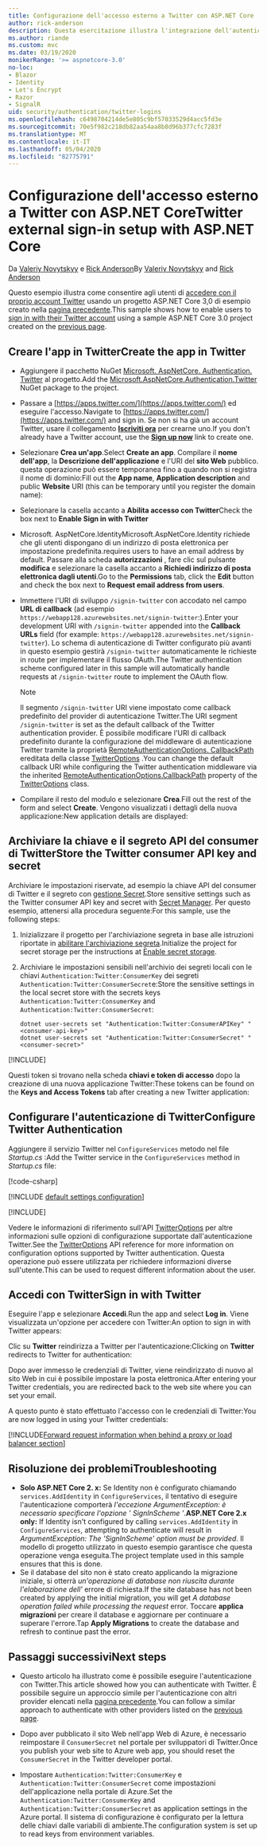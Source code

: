 ```yaml
---
title: Configurazione dell'accesso esterno a Twitter con ASP.NET Core
author: rick-anderson
description: Questa esercitazione illustra l'integrazione dell'autenticazione utente dell'account Twitter in un'app ASP.NET Core esistente.
ms.author: riande
ms.custom: mvc
ms.date: 03/19/2020
monikerRange: '>= aspnetcore-3.0'
no-loc:
- Blazor
- Identity
- Let's Encrypt
- Razor
- SignalR
uid: security/authentication/twitter-logins
ms.openlocfilehash: c6498704214de5e805c9bf57033529d4acc5fd3e
ms.sourcegitcommit: 70e5f982c218db82aa54aa8b8d96b377cfc7283f
ms.translationtype: MT
ms.contentlocale: it-IT
ms.lasthandoff: 05/04/2020
ms.locfileid: "82775791"
---
```

# <a name="twitter-external-sign-in-setup-with-aspnet-core"></a><span data-ttu-id="0e0e4-103">Configurazione dell'accesso esterno a Twitter con ASP.NET Core</span><span class="sxs-lookup"><span data-stu-id="0e0e4-103">Twitter external sign-in setup with ASP.NET Core</span></span>

<span data-ttu-id="0e0e4-104">Da [Valeriy Novytskyy](https://github.com/01binary) e [Rick Anderson](https://twitter.com/RickAndMSFT)</span><span class="sxs-lookup"><span data-stu-id="0e0e4-104">By [Valeriy Novytskyy](https://github.com/01binary) and [Rick Anderson](https://twitter.com/RickAndMSFT)</span></span>

<span data-ttu-id="0e0e4-105">Questo esempio illustra come consentire agli utenti di [accedere con il proprio account Twitter](https://dev.twitter.com/web/sign-in/desktop-browser) usando un progetto ASP.NET Core 3,0 di esempio creato nella [pagina precedente](xref:security/authentication/social/index).</span><span class="sxs-lookup"><span data-stu-id="0e0e4-105">This sample shows how to enable users to [sign in with their Twitter account](https://dev.twitter.com/web/sign-in/desktop-browser) using a sample ASP.NET Core 3.0 project created on the [previous page](xref:security/authentication/social/index).</span></span>

## <a name="create-the-app-in-twitter"></a><span data-ttu-id="0e0e4-106">Creare l'app in Twitter</span><span class="sxs-lookup"><span data-stu-id="0e0e4-106">Create the app in Twitter</span></span>

* <span data-ttu-id="0e0e4-107">Aggiungere il pacchetto NuGet [Microsoft. AspNetCore. Authentication. Twitter](https://www.nuget.org/packages/Microsoft.AspNetCore.Authentication.Twitter/3.0.0) al progetto.</span><span class="sxs-lookup"><span data-stu-id="0e0e4-107">Add the [Microsoft.AspNetCore.Authentication.Twitter](https://www.nuget.org/packages/Microsoft.AspNetCore.Authentication.Twitter/3.0.0) NuGet package to the project.</span></span>

* <span data-ttu-id="0e0e4-108">Passare a [https://apps.twitter.com/](https://apps.twitter.com/) ed eseguire l'accesso.</span><span class="sxs-lookup"><span data-stu-id="0e0e4-108">Navigate to [https://apps.twitter.com/](https://apps.twitter.com/) and sign in.</span></span> <span data-ttu-id="0e0e4-109">Se non si ha già un account Twitter, usare il collegamento **[Iscriviti ora](https://twitter.com/signup)** per crearne uno.</span><span class="sxs-lookup"><span data-stu-id="0e0e4-109">If you don't already have a Twitter account, use the **[Sign up now](https://twitter.com/signup)** link to create one.</span></span>

* <span data-ttu-id="0e0e4-110">Selezionare **Crea un'app**.</span><span class="sxs-lookup"><span data-stu-id="0e0e4-110">Select **Create an app**.</span></span> <span data-ttu-id="0e0e4-111">Compilare il **nome dell'app**, la **Descrizione dell'applicazione** e l'URI del **sito Web** pubblico. questa operazione può essere temporanea fino a quando non si registra il nome di dominio:</span><span class="sxs-lookup"><span data-stu-id="0e0e4-111">Fill out the **App name**, **Application description** and public **Website** URI (this can be temporary until you register the domain name):</span></span>

* <span data-ttu-id="0e0e4-112">Selezionare la casella accanto a **Abilita accesso con Twitter**</span><span class="sxs-lookup"><span data-stu-id="0e0e4-112">Check the box next to **Enable Sign in with Twitter**</span></span>

* <span data-ttu-id="0e0e4-113">Microsoft. AspNetCore.Identity</span><span class="sxs-lookup"><span data-stu-id="0e0e4-113">Microsoft.AspNetCore.Identity</span></span> <span data-ttu-id="0e0e4-114">richiede che gli utenti dispongano di un indirizzo di posta elettronica per impostazione predefinita.</span><span class="sxs-lookup"><span data-stu-id="0e0e4-114">requires users to have an email address by default.</span></span> <span data-ttu-id="0e0e4-115">Passare alla scheda **autorizzazioni** , fare clic sul pulsante **modifica** e selezionare la casella accanto a **Richiedi indirizzo di posta elettronica dagli utenti**.</span><span class="sxs-lookup"><span data-stu-id="0e0e4-115">Go to the **Permissions** tab, click the **Edit** button and check the box next to **Request email address from users**.</span></span>

* <span data-ttu-id="0e0e4-116">Immettere l'URI di sviluppo `/signin-twitter` con accodato nel campo **URL di callback** (ad esempio `https://webapp128.azurewebsites.net/signin-twitter`:).</span><span class="sxs-lookup"><span data-stu-id="0e0e4-116">Enter your development URI with `/signin-twitter` appended into the **Callback URLs** field (for example: `https://webapp128.azurewebsites.net/signin-twitter`).</span></span> <span data-ttu-id="0e0e4-117">Lo schema di autenticazione di Twitter configurato più avanti in questo esempio gestirà `/signin-twitter` automaticamente le richieste in route per implementare il flusso OAuth.</span><span class="sxs-lookup"><span data-stu-id="0e0e4-117">The Twitter authentication scheme configured later in this sample will automatically handle requests at `/signin-twitter` route to implement the OAuth flow.</span></span>

  > [!NOTE]
  > <span data-ttu-id="0e0e4-118">Il segmento `/signin-twitter` URI viene impostato come callback predefinito del provider di autenticazione Twitter.</span><span class="sxs-lookup"><span data-stu-id="0e0e4-118">The URI segment `/signin-twitter` is set as the default callback of the Twitter authentication provider.</span></span> <span data-ttu-id="0e0e4-119">È possibile modificare l'URI di callback predefinito durante la configurazione del middleware di autenticazione Twitter tramite la proprietà [RemoteAuthenticationOptions. CallbackPath](/dotnet/api/microsoft.aspnetcore.authentication.remoteauthenticationoptions.callbackpath) ereditata della classe [TwitterOptions](/dotnet/api/microsoft.aspnetcore.authentication.twitter.twitteroptions) .</span><span class="sxs-lookup"><span data-stu-id="0e0e4-119">You can change the default callback URI while configuring the Twitter authentication middleware via the inherited [RemoteAuthenticationOptions.CallbackPath](/dotnet/api/microsoft.aspnetcore.authentication.remoteauthenticationoptions.callbackpath) property of the [TwitterOptions](/dotnet/api/microsoft.aspnetcore.authentication.twitter.twitteroptions) class.</span></span>

* <span data-ttu-id="0e0e4-120">Compilare il resto del modulo e selezionare **Crea**.</span><span class="sxs-lookup"><span data-stu-id="0e0e4-120">Fill out the rest of the form and select **Create**.</span></span> <span data-ttu-id="0e0e4-121">Vengono visualizzati i dettagli della nuova applicazione:</span><span class="sxs-lookup"><span data-stu-id="0e0e4-121">New application details are displayed:</span></span>

## <a name="store-the-twitter-consumer-api-key-and-secret"></a><span data-ttu-id="0e0e4-122">Archiviare la chiave e il segreto API del consumer di Twitter</span><span class="sxs-lookup"><span data-stu-id="0e0e4-122">Store the Twitter consumer API key and secret</span></span>

<span data-ttu-id="0e0e4-123">Archiviare le impostazioni riservate, ad esempio la chiave API del consumer di Twitter e il segreto con [gestione Secret](xref:security/app-secrets).</span><span class="sxs-lookup"><span data-stu-id="0e0e4-123">Store sensitive settings such as the Twitter consumer API key and secret with [Secret Manager](xref:security/app-secrets).</span></span> <span data-ttu-id="0e0e4-124">Per questo esempio, attenersi alla procedura seguente:</span><span class="sxs-lookup"><span data-stu-id="0e0e4-124">For this sample, use the following steps:</span></span>

1. <span data-ttu-id="0e0e4-125">Inizializzare il progetto per l'archiviazione segreta in base alle istruzioni riportate in [abilitare l'archiviazione segreta](xref:security/app-secrets#enable-secret-storage).</span><span class="sxs-lookup"><span data-stu-id="0e0e4-125">Initialize the project for secret storage per the instructions at [Enable secret storage](xref:security/app-secrets#enable-secret-storage).</span></span>
1. <span data-ttu-id="0e0e4-126">Archiviare le impostazioni sensibili nell'archivio dei segreti locali con le chiavi `Authentication:Twitter:ConsumerKey` dei segreti `Authentication:Twitter:ConsumerSecret`e:</span><span class="sxs-lookup"><span data-stu-id="0e0e4-126">Store the sensitive settings in the local secret store with the secrets keys `Authentication:Twitter:ConsumerKey` and `Authentication:Twitter:ConsumerSecret`:</span></span>

    ```dotnetcli
    dotnet user-secrets set "Authentication:Twitter:ConsumerAPIKey" "<consumer-api-key>"
    dotnet user-secrets set "Authentication:Twitter:ConsumerSecret" "<consumer-secret>"
    ```

[!INCLUDE[](~/includes/environmentVarableColon.md)]

<span data-ttu-id="0e0e4-127">Questi token si trovano nella scheda **chiavi e token di accesso** dopo la creazione di una nuova applicazione Twitter:</span><span class="sxs-lookup"><span data-stu-id="0e0e4-127">These tokens can be found on the **Keys and Access Tokens** tab after creating a new Twitter application:</span></span>

## <a name="configure-twitter-authentication"></a><span data-ttu-id="0e0e4-128">Configurare l'autenticazione di Twitter</span><span class="sxs-lookup"><span data-stu-id="0e0e4-128">Configure Twitter Authentication</span></span>

<span data-ttu-id="0e0e4-129">Aggiungere il servizio Twitter nel `ConfigureServices` metodo nel file *Startup.cs* :</span><span class="sxs-lookup"><span data-stu-id="0e0e4-129">Add the Twitter service in the `ConfigureServices` method in *Startup.cs* file:</span></span>

[!code-csharp[](~/security/authentication/social/social-code/3.x/StartupTwitter3x.cs?name=snippet&highlight=10-15)]

[!INCLUDE [default settings configuration](includes/default-settings.md)]

[!INCLUDE[](includes/chain-auth-providers.md)]

<span data-ttu-id="0e0e4-130">Vedere le informazioni di riferimento sull'API [TwitterOptions](/dotnet/api/microsoft.aspnetcore.builder.twitteroptions) per altre informazioni sulle opzioni di configurazione supportate dall'autenticazione Twitter.</span><span class="sxs-lookup"><span data-stu-id="0e0e4-130">See the [TwitterOptions](/dotnet/api/microsoft.aspnetcore.builder.twitteroptions) API reference for more information on configuration options supported by Twitter authentication.</span></span> <span data-ttu-id="0e0e4-131">Questa operazione può essere utilizzata per richiedere informazioni diverse sull'utente.</span><span class="sxs-lookup"><span data-stu-id="0e0e4-131">This can be used to request different information about the user.</span></span>

## <a name="sign-in-with-twitter"></a><span data-ttu-id="0e0e4-132">Accedi con Twitter</span><span class="sxs-lookup"><span data-stu-id="0e0e4-132">Sign in with Twitter</span></span>

<span data-ttu-id="0e0e4-133">Eseguire l'app e selezionare **Accedi**.</span><span class="sxs-lookup"><span data-stu-id="0e0e4-133">Run the app and select **Log in**.</span></span> <span data-ttu-id="0e0e4-134">Viene visualizzata un'opzione per accedere con Twitter:</span><span class="sxs-lookup"><span data-stu-id="0e0e4-134">An option to sign in with Twitter appears:</span></span>

<span data-ttu-id="0e0e4-135">Clic su **Twitter** reindirizza a Twitter per l'autenticazione:</span><span class="sxs-lookup"><span data-stu-id="0e0e4-135">Clicking on **Twitter** redirects to Twitter for authentication:</span></span>

<span data-ttu-id="0e0e4-136">Dopo aver immesso le credenziali di Twitter, viene reindirizzato di nuovo al sito Web in cui è possibile impostare la posta elettronica.</span><span class="sxs-lookup"><span data-stu-id="0e0e4-136">After entering your Twitter credentials, you are redirected back to the web site where you can set your email.</span></span>

<span data-ttu-id="0e0e4-137">A questo punto è stato effettuato l'accesso con le credenziali di Twitter:</span><span class="sxs-lookup"><span data-stu-id="0e0e4-137">You are now logged in using your Twitter credentials:</span></span>

[!INCLUDE[Forward request information when behind a proxy or load balancer section](includes/forwarded-headers-middleware.md)]

<!-- 
### React to cancel Authorize External sign-in
Twitter doesn't support AccessDeniedPath
Rather in the twitter setup, you can provide an External sign-in homepage. The external sign-in homepage doesn't support localhost. Tested with https://cors3.azurewebsites.net/ and that works.
-->

## <a name="troubleshooting"></a><span data-ttu-id="0e0e4-138">Risoluzione dei problemi</span><span class="sxs-lookup"><span data-stu-id="0e0e4-138">Troubleshooting</span></span>

* <span data-ttu-id="0e0e4-139">**Solo ASP.NET Core 2. x:** Se Identity non è configurato chiamando `services.AddIdentity` in `ConfigureServices`, il tentativo di eseguire l'autenticazione comporterà *l'eccezione ArgumentException: è necessario specificare l'opzione ' SignInScheme '*.</span><span class="sxs-lookup"><span data-stu-id="0e0e4-139">**ASP.NET Core 2.x only:** If Identity isn't configured by calling `services.AddIdentity` in `ConfigureServices`, attempting to authenticate will result in *ArgumentException: The 'SignInScheme' option must be provided*.</span></span> <span data-ttu-id="0e0e4-140">Il modello di progetto utilizzato in questo esempio garantisce che questa operazione venga eseguita.</span><span class="sxs-lookup"><span data-stu-id="0e0e4-140">The project template used in this sample ensures that this is done.</span></span>
* <span data-ttu-id="0e0e4-141">Se il database del sito non è stato creato applicando la migrazione iniziale, si otterrà *un'operazione di database non riuscita durante l'elaborazione dell'* errore di richiesta.</span><span class="sxs-lookup"><span data-stu-id="0e0e4-141">If the site database has not been created by applying the initial migration, you will get *A database operation failed while processing the request* error.</span></span> <span data-ttu-id="0e0e4-142">Toccare **applica migrazioni** per creare il database e aggiornare per continuare a superare l'errore.</span><span class="sxs-lookup"><span data-stu-id="0e0e4-142">Tap **Apply Migrations** to create the database and refresh to continue past the error.</span></span>

## <a name="next-steps"></a><span data-ttu-id="0e0e4-143">Passaggi successivi</span><span class="sxs-lookup"><span data-stu-id="0e0e4-143">Next steps</span></span>

* <span data-ttu-id="0e0e4-144">Questo articolo ha illustrato come è possibile eseguire l'autenticazione con Twitter.</span><span class="sxs-lookup"><span data-stu-id="0e0e4-144">This article showed how you can authenticate with Twitter.</span></span> <span data-ttu-id="0e0e4-145">È possibile seguire un approccio simile per l'autenticazione con altri provider elencati nella [pagina precedente](xref:security/authentication/social/index).</span><span class="sxs-lookup"><span data-stu-id="0e0e4-145">You can follow a similar approach to authenticate with other providers listed on the [previous page](xref:security/authentication/social/index).</span></span>

* <span data-ttu-id="0e0e4-146">Dopo aver pubblicato il sito Web nell'app Web di Azure, è necessario reimpostare il `ConsumerSecret` nel portale per sviluppatori di Twitter.</span><span class="sxs-lookup"><span data-stu-id="0e0e4-146">Once you publish your web site to Azure web app, you should reset the `ConsumerSecret` in the Twitter developer portal.</span></span>

* <span data-ttu-id="0e0e4-147">Impostare `Authentication:Twitter:ConsumerKey` e `Authentication:Twitter:ConsumerSecret` come impostazioni dell'applicazione nella portale di Azure.</span><span class="sxs-lookup"><span data-stu-id="0e0e4-147">Set the `Authentication:Twitter:ConsumerKey` and `Authentication:Twitter:ConsumerSecret` as application settings in the Azure portal.</span></span> <span data-ttu-id="0e0e4-148">Il sistema di configurazione è configurato per la lettura delle chiavi dalle variabili di ambiente.</span><span class="sxs-lookup"><span data-stu-id="0e0e4-148">The configuration system is set up to read keys from environment variables.</span></span>
